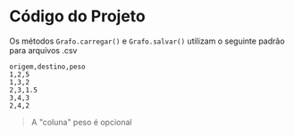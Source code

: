 # Código do Projeto

Os métodos `Grafo.carregar()` e `Grafo.salvar()` utilizam o seguinte padrão para arquivos .csv

```csv
origem,destino,peso
1,2,5
1,3,2
2,3,1.5
3,4,3
2,4,2
```

> A "coluna" peso é opcional
